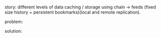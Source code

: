 story:
different levels of data caching / storage using chain -> feeds (fixed size history + persistent bookmarks)(local and remote replication).

problem:

solution:
